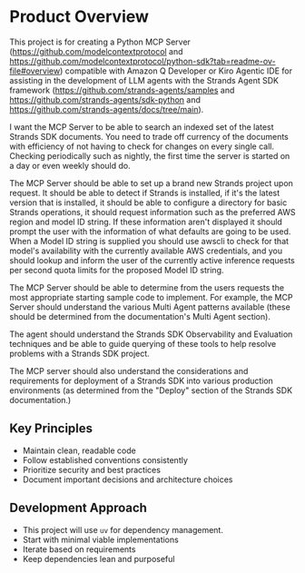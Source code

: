 # Product Overview

This project is for creating a Python MCP Server (https://github.com/modelcontextprotocol and https://github.com/modelcontextprotocol/python-sdk?tab=readme-ov-file#overview) compatible with Amazon Q Developer or Kiro Agentic IDE for assisting in the development of LLM agents with the Strands Agent SDK framework (https://github.com/strands-agents/samples and https://github.com/strands-agents/sdk-python and https://github.com/strands-agents/docs/tree/main).

I want the MCP Server to be able to search an indexed set of the latest Strands SDK documents. You need to trade off currency of the documents with efficiency of not having to check for changes on every single call. Checking periodically such as nightly, the first time the server is started on a day or even weekly should do.

The MCP Server should be able to set up a brand new Strands project upon request. It should be able to detect if Strands is installed, if it's the latest version that is installed, it should be able to configure a directory for basic Strands operations, it should request information such as the preferred AWS region and model ID string. If these information aren't displayed it should prompt the user with the information of what defaults are going to be used. When a Model ID string is supplied you should use awscli to check for that model's availability with the currently available AWS credentials, and you should lookup and inform the user of the currently active inference requests per second quota limits for the proposed Model ID string.

The MCP Server should be able to determine from the users requests the most appropriate starting sample code to implement. For example, the MCP Server should understand the various Multi Agent patterns available (these should be determined from the documentation's Multi Agent section). 

The agent should understand the Strands SDK Observability and Evaluation techniques and be able to guide querying of these tools to help resolve problems with a Strands SDK project. 

The MCP server should also understand the considerations and requirements for deployment of a Strands SDK into various production environments (as determined from the "Deploy" section of the Strands SDK documentation.)


## Key Principles
- Maintain clean, readable code
- Follow established conventions consistently
- Prioritize security and best practices
- Document important decisions and architecture choices

## Development Approach
- This project will use `uv` for dependency management.
- Start with minimal viable implementations
- Iterate based on requirements
- Keep dependencies lean and purposeful